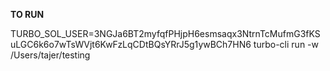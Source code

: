 
**TO RUN**

TURBO_SOL_USER=3NGJa6BT2myfqfPHjpH6esmsaqx3NtrnTcMufmG3fKSuLGC6k6o7wTsWVjt6KwFzLqCDtBQsYRrJ5g1ywBCh7HN6 turbo-cli run -w /Users/tajer/testing
